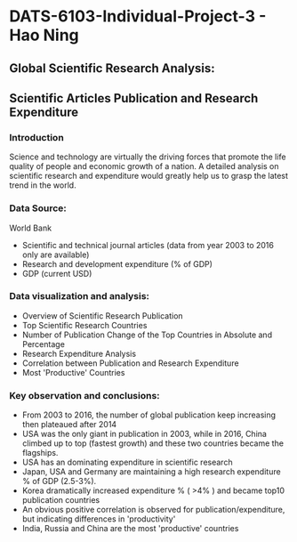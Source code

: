 # DATS-6103-Individual-Project-3 - Hao Ning
## Global Scientific Research Analysis: 
## Scientific Articles Publication and Research Expenditure

### Introduction     
Science and technology are virtually the driving forces that promote the life quality of people and economic growth of a nation.
A detailed analysis on scientific research and expenditure would greatly help us to grasp the latest trend in the world.

### Data Source:  
World Bank    
* Scientific and technical journal articles (data from year 2003 to 2016 only are available)
* Research and development expenditure (% of GDP)
* GDP (current USD) 

### Data visualization and analysis:  
* Overview of Scientific Research Publication
* Top Scientific Research Countries
* Number of Publication Change of the Top Countries in Absolute and Percentage
* Research Expenditure Analysis
* Correlation between Publication and Research Expenditure
* Most 'Productive' Countries

### Key observation and conclusions:  
* From 2003 to 2016, the number of global publication keep increasing then plateaued after 2014
* USA was the only giant in publication in 2003, while in 2016, China climbed up to top (fastest growth) and these two countries became the flagships.
* USA has an dominating expenditure in scientific research
* Japan, USA and Germany are maintaining a high research expenditure % of GDP (2.5-3%).
* Korea dramatically increased expenditure % ( >4% ) and became top10 publication countries
* An obvious positive correlation is observed for publication/expenditure, but indicating differences in 'productivity'
* India, Russia and China are the most 'productive' countries

